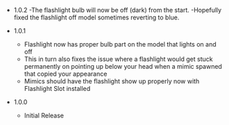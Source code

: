 - 1.0.2
  -The flashlight bulb will now be off (dark) from the start.
  -Hopefully fixed the flashlight off model sometimes reverting to blue.

- 1.0.1
  - Flashlight now has proper bulb part on the model that lights on and off
  - This in turn also fixes the issue where a flashlight would get stuck permanently on pointing up below your head when a mimic spawned that copied your appearance
  - Mimics should have the flashlight show up properly now with Flashlight Slot installed

- 1.0.0
  - Initial Release
